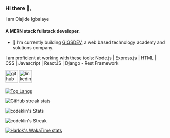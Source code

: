


### Hi there 👋,
I am Olajide Igbalaye
#### A MERN stack fullstack developer.

- 🔭 I’m currently building <a href="[https://gigsdev.com/](https://codeklin.github.io/gigsdev.github.io/)">GIGSDEV</a>, a web based technology academy and solutions company.


I am proficient at working with these tools:  Node.js  |  Express.js  |  HTML | CSS | Javascript | ReactJS | Django - Rest Framework 

[<img src='https://cdn.jsdelivr.net/npm/simple-icons@3.0.1/icons/github.svg' alt='github' height='40'>](https://github.com/codeklin)  [<img src='https://cdn.jsdelivr.net/npm/simple-icons@3.0.1/icons/linkedin.svg' alt='linkedin' height='40'>](https://www.linkedin.com/in/https://www.linkedin.com/in/olajide-igbalaye//)  

[![Top Langs](https://github-readme-stats.vercel.app/api/top-langs/?username=anuraghazra&layout=pie)](https://github.com/anuraghazra/github-readme-stats)

![GitHub streak stats](https://github-readme-streak-stats.herokuapp.com/?user=codeklin)  

![codeklin's Stats](https://github-readme-stats.vercel.app/api?username=codeklin&theme=vue-dark&show_icons=true&hide_border=false&count_private=true)

![codeklin's Streak](https://github-readme-streak-stats.herokuapp.com/?user=codeklin&theme=vue-dark&hide_border=false)

[![Harlok's WakaTime stats](https://github-readme-stats.vercel.app/api/wakatime?username=ffflabs)](https://github.com/anuraghazra/github-readme-stats)










